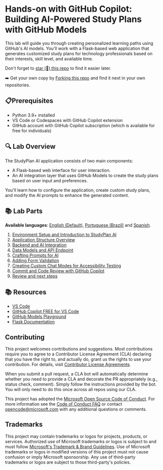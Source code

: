# Hands-on with GitHub Copilot: Building AI-Powered Study Plans with GitHub Models

This lab will guide you through creating personalized learning paths using GitHub's AI models. You'll work with a Flask-based web application that generates customized study plans for technology professionals based on their interests, skill level, and available time.

Don't forget to [star (🌟) this repo](https://docs.github.com/en/get-started/exploring-projects-on-github/saving-repositories-with-stars) to find it easier later.

➡️ Get your own copy by [Forking this repo](https://github.com/cyz/lab-aug12/fork) and find it next in your own repositories.

## 📋Prerequisites

- Python 3.9+ installed
- VS Code or Codespaces with GitHub Copilot extension
- GitHub account with GitHub Copilot subscription (which is available for free for individuals)

## 🔍 Lab Overview

The StudyPlan AI application consists of two main components:

- A Flask-based web interface for user interaction.
- An AI integration layer that uses GitHub Models to create the study plans based on user input and preferences.

You'll learn how to configure the application, create custom study plans, and modify the AI prompts to enhance the generated content.

## 📚 Lab Parts

**Available languages**: [English (Default)](tutorial/README.md), [Portuguese (Brazil)](tutorial/translations/pt-br/README.md) and [Spanish](tutorial/translations/es/README.md).

1. [Environment Setup and Introduction to StudyPlan AI](tutorial/01-step.md)
2. [Application Structure Overview](tutorial/02-step.md)
3. [Backend and AI Integration](tutorial/03-step.md)
4. [Data Models and API Endpoint](tutorial/04-step.md)
5. [Crafting Prompts for AI](tutorial/05-step.md)
6. [Adding Form Validation](tutorial/06-step.md)
7. [Creating Custom Chat Modes for Accessibility Testing](tutorial/07-step.md)
8. [Commit and Code Review with GitHub Copilot](tutorial/08-step.md)
9. [Review and next steps](tutorial/09-step.md)

## 📚 Resources

- [VS Code](https://code.visualstudio.com/)
- [GitHub Copilot FREE for VS Code](https://aka.ms/Copilot-Free/y)
- [GitHub Models Playground](https://github.com/marketplace/models)
- [Flask Documentation](https://flask.palletsprojects.com/)


## Contributing

This project welcomes contributions and suggestions.  Most contributions require you to agree to a
Contributor License Agreement (CLA) declaring that you have the right to, and actually do, grant us
the rights to use your contribution. For details, visit [Contributor License Agreements](https://cla.opensource.microsoft.com).

When you submit a pull request, a CLA bot will automatically determine whether you need to provide
a CLA and decorate the PR appropriately (e.g., status check, comment). Simply follow the instructions
provided by the bot. You will only need to do this once across all repos using our CLA.

This project has adopted the [Microsoft Open Source Code of Conduct](https://opensource.microsoft.com/codeofconduct/).
For more information see the [Code of Conduct FAQ](https://opensource.microsoft.com/codeofconduct/faq/) or
contact [opencode@microsoft.com](mailto:opencode@microsoft.com) with any additional questions or comments.

## Trademarks

This project may contain trademarks or logos for projects, products, or services. Authorized use of Microsoft
trademarks or logos is subject to and must follow
[Microsoft's Trademark & Brand Guidelines](https://www.microsoft.com/legal/intellectualproperty/trademarks/usage/general).
Use of Microsoft trademarks or logos in modified versions of this project must not cause confusion or imply Microsoft sponsorship.
Any use of third-party trademarks or logos are subject to those third-party's policies.
